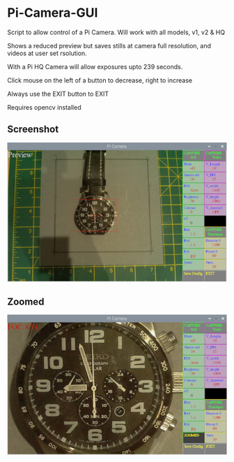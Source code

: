 # Pi-Camera-GUI

Script to allow control of a Pi Camera. Will work with all models, v1, v2 & HQ

Shows a reduced preview but saves stills at camera full resolution, and videos at user set rsolution.

With a Pi HQ Camera will allow exposures upto 239 seconds.

Click mouse on the left of a button to decrease, right to increase

Always use the EXIT button to EXIT

Requires opencv installed

## Screenshot

![screenshot](screen001.jpg)

## Zoomed

![screenshot](zoomed.jpg)
